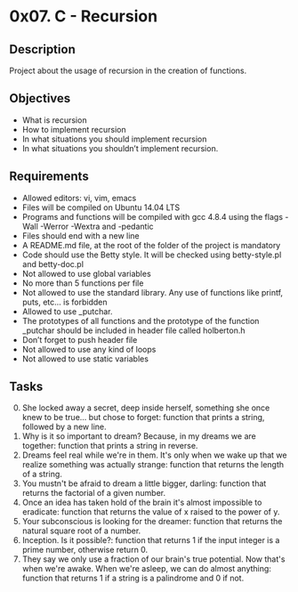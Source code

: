 # 0x07. C - Recursion
## Description
Project about the usage of recursion in the creation of functions.
## Objectives
- What is recursion
- How to implement recursion
- In what situations you should implement recursion
- In what situations you shouldn’t implement recursion.
## Requirements
- Allowed editors: vi, vim, emacs
- Files will be compiled on Ubuntu 14.04 LTS
- Programs and functions will be compiled with gcc 4.8.4 using the flags -Wall -Werror -Wextra and -pedantic
- Files should end with a new line
- A README.md file, at the root of the folder of the project is mandatory
- Code should use the Betty style. It will be checked using betty-style.pl and betty-doc.pl
- Not allowed to use global variables
- No more than 5 functions per file
- Not allowed to use the standard library. Any use of functions like printf, puts, etc… is forbidden
- Allowed to use _putchar.
- The prototypes of all functions and the prototype of the function _putchar should be included in header file called holberton.h
- Don’t forget to push header file
- Not allowed to use any kind of loops
- Not allowed to use static variables
## Tasks
0. She locked away a secret, deep inside herself, something she once knew to be true... but chose to forget: function that prints a string, followed by a new line.
1. Why is it so important to dream? Because, in my dreams we are together: function that prints a string in reverse.
2. Dreams feel real while we're in them. It's only when we wake up that we realize something was actually strange: function that returns the length of a string.
3. You mustn't be afraid to dream a little bigger, darling: function that returns the factorial of a given number.
4. Once an idea has taken hold of the brain it's almost impossible to eradicate:  function that returns the value of x raised to the power of y.
5. Your subconscious is looking for the dreamer: function that returns the natural square root of a number.
6. Inception. Is it possible?: function that returns 1 if the input integer is a prime number, otherwise return 0.
7. They say we only use a fraction of our brain's true potential. Now that's when we're awake. When we're asleep, we can do almost anything: function that returns 1 if a string is a palindrome and 0 if not.
